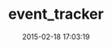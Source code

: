 ---
layout: post
title:  "event_tracker"
repo:   "mobalean/event_tracker"
date:   2015-02-18 17:03:19
gemurl: http://www.doorkeeperhq.com/developer/event-tracker-mixpanel-kissmetrics
---
